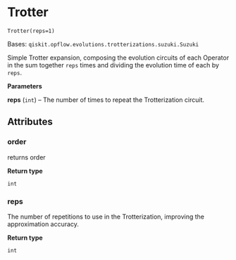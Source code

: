 # Trotter

<span id="undefined" />

`Trotter(reps=1)`

Bases: `qiskit.opflow.evolutions.trotterizations.suzuki.Suzuki`

Simple Trotter expansion, composing the evolution circuits of each Operator in the sum together `reps` times and dividing the evolution time of each by `reps`.

**Parameters**

**reps** (`int`) – The number of times to repeat the Trotterization circuit.

## Attributes

<span id="undefined" />

### order

returns order

**Return type**

`int`

<span id="undefined" />

### reps

The number of repetitions to use in the Trotterization, improving the approximation accuracy.

**Return type**

`int`
